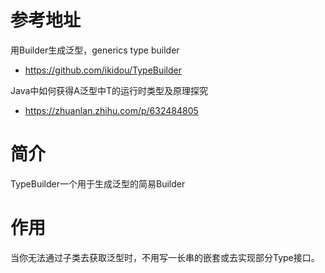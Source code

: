 # 参考地址
用Builder生成泛型，generics type builder
- https://github.com/ikidou/TypeBuilder

Java中如何获得A<T>泛型中T的运行时类型及原理探究
- https://zhuanlan.zhihu.com/p/632484805

# 简介
TypeBuilder一个用于生成泛型的简易Builder

# 作用
当你无法通过子类去获取泛型时，不用写一长串的嵌套或去实现部分Type接口。

